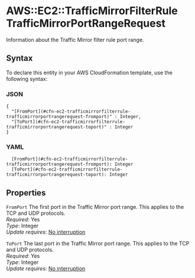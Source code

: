 # AWS::EC2::TrafficMirrorFilterRule TrafficMirrorPortRangeRequest<a name="aws-properties-ec2-trafficmirrorfilterrule-trafficmirrorportrangerequest"></a>

Information about the Traffic Mirror filter rule port range\.

## Syntax<a name="aws-properties-ec2-trafficmirrorfilterrule-trafficmirrorportrangerequest-syntax"></a>

To declare this entity in your AWS CloudFormation template, use the following syntax:

### JSON<a name="aws-properties-ec2-trafficmirrorfilterrule-trafficmirrorportrangerequest-syntax.json"></a>

```
{
  "[FromPort](#cfn-ec2-trafficmirrorfilterrule-trafficmirrorportrangerequest-fromport)" : Integer,
  "[ToPort](#cfn-ec2-trafficmirrorfilterrule-trafficmirrorportrangerequest-toport)" : Integer
}
```

### YAML<a name="aws-properties-ec2-trafficmirrorfilterrule-trafficmirrorportrangerequest-syntax.yaml"></a>

```
  [FromPort](#cfn-ec2-trafficmirrorfilterrule-trafficmirrorportrangerequest-fromport): Integer
  [ToPort](#cfn-ec2-trafficmirrorfilterrule-trafficmirrorportrangerequest-toport): Integer
```

## Properties<a name="aws-properties-ec2-trafficmirrorfilterrule-trafficmirrorportrangerequest-properties"></a>

`FromPort`  <a name="cfn-ec2-trafficmirrorfilterrule-trafficmirrorportrangerequest-fromport"></a>
The first port in the Traffic Mirror port range\. This applies to the TCP and UDP protocols\.  
*Required*: Yes  
*Type*: Integer  
*Update requires*: [No interruption](https://docs.aws.amazon.com/AWSCloudFormation/latest/UserGuide/using-cfn-updating-stacks-update-behaviors.html#update-no-interrupt)

`ToPort`  <a name="cfn-ec2-trafficmirrorfilterrule-trafficmirrorportrangerequest-toport"></a>
The last port in the Traffic Mirror port range\. This applies to the TCP and UDP protocols\.  
*Required*: Yes  
*Type*: Integer  
*Update requires*: [No interruption](https://docs.aws.amazon.com/AWSCloudFormation/latest/UserGuide/using-cfn-updating-stacks-update-behaviors.html#update-no-interrupt)
